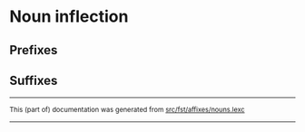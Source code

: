 # Noun inflection

## Prefixes

## Suffixes

* * *

<small>This (part of) documentation was generated from [src/fst/affixes/nouns.lexc](https://github.com/giellalt/lang-chp/blob/main/src/fst/affixes/nouns.lexc)</small>

---

